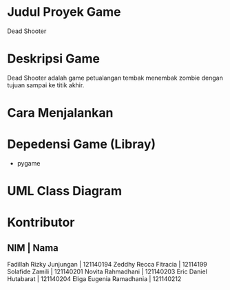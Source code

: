 # Judul Proyek Game
Dead Shooter

# Deskripsi Game
Dead Shooter adalah game petualangan tembak menembak zombie dengan tujuan sampai ke titik akhir.

# Cara Menjalankan 

# Depedensi Game (Libray)
* pygame

# UML Class Diagram

# Kontributor
NIM | Nama
----------
Fadillah Rizky Junjungan | 121140194
Zeddhy Recca Fitracia | 12114199
Solafide Zamili | 121140201
Novita Rahmadhani | 121140203
Eric Daniel Hutabarat | 121140204
Eliga Eugenia Ramadhania | 121140212

